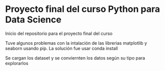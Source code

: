 # Proyecto final del curso Python para Data Science

Inicio del repositorio para el proyecto final del curso

Tuve algunos problemas con la intalación de las librerias matplotlib y seaborn usando pip. La solución fue usar conda install

Se cargan los dataset y se conviernten los datos según su tipo para explorarlos